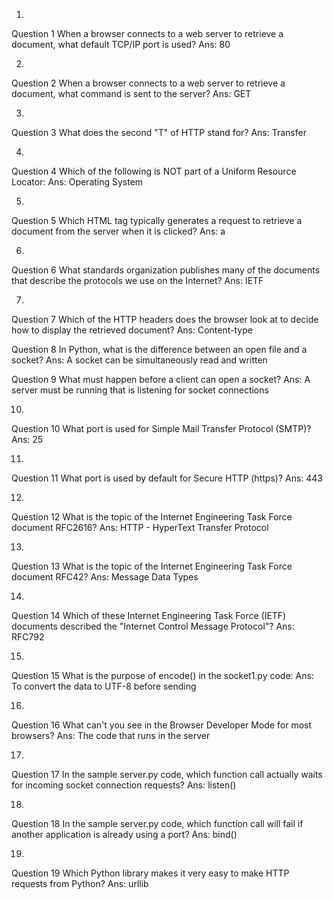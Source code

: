 1.
Question 1
When a browser connects to a web server to retrieve a document, what default TCP/IP port is used?
Ans: 80

2.
Question 2
When a browser connects to a web server to retrieve a document, what command is sent to the server?
Ans: GET

3.
Question 3
What does the second "T" of HTTP stand for?
Ans: Transfer

4.
Question 4
Which of the following is NOT part of a Uniform Resource Locator:
Ans: Operating System

5.
Question 5
Which HTML tag typically generates a request to retrieve a document from the server when it is clicked?
Ans: a

6.
Question 6
What standards organization publishes many of the documents that describe the protocols we use on the Internet?
Ans: IETF

7.
Question 7
Which of the HTTP headers does the browser look at to decide how to display the retrieved document?
Ans: Content-type

Question 8
In Python, what is the difference between an open file and a socket?
Ans: A socket can be simultaneously read and written

Question 9
What must happen before a client can open a socket?
Ans: A server must be running that is listening for socket connections

10.
Question 10
What port is used for Simple Mail Transfer Protocol (SMTP)?
Ans: 25

11.
Question 11
What port is used by default for Secure HTTP (https)?
Ans: 443

12.
Question 12
What is the topic of the Internet Engineering Task Force document RFC2616?
Ans: HTTP - HyperText Transfer Protocol

13.
Question 13
What is the topic of the Internet Engineering Task Force document RFC42?
Ans: Message Data Types

14.
Question 14
Which of these Internet Engineering Task Force (IETF) documents described the "Internet Control Message Protocol"?
Ans: RFC792

15.
Question 15
What is the purpose of encode() in the socket1.py code:
Ans: To convert the data to UTF-8 before sending

16.
Question 16
What can't you see in the Browser Developer Mode for most browsers?
Ans: The code that runs in the server

17.
Question 17
In the sample server.py code, which function call actually waits for incoming socket connection requests?
Ans: listen()

18.
Question 18
In the sample server.py code, which function call will fail if another application is already using a port?
Ans: bind()

19.
Question 19
Which Python library makes it very easy to make HTTP requests from Python?
Ans: urllib



